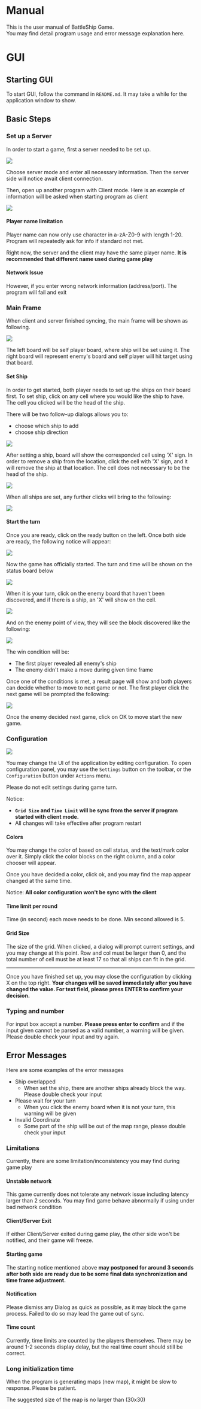 # Manual  

This is the user manual of BattleShip Game.  
You may find detail program usage and error message explanation here.

# GUI

## Starting GUI

To start GUI, follow the command in `README.md`. It may take a while for the application window to show.

## Basic Steps

### Set up a Server

In order to start a game, first a server needed to be set up.

![](./gui/manual/1.png)

Choose server mode and enter all necessary information. Then the server side will notice await client connection. 

Then, open up another program with Client mode. Here is an example of information will be asked when starting program as client

![](./gui/manual/2.png)

#### Player name limitation 

Player name can now only use character in a-zA-Z0-9 with length 1-20. Program will repeatedly ask for info if standard not met.

Right now, the server and the client may have the same player name. **It is recommended that different name used during game play**

#### Network Issue

However, if you enter wrong network information (address/port). The program will fail and exit

### Main Frame

When client and server finished syncing, the main frame will be shown as following.

![](./gui/manual/3.png)

The left board will be self player board, where ship will be set using it. The right board will represent enemy's board and self player will hit target using that board.

#### Set Ship

In order to get started, both player needs to set up the ships on their board first. To set ship, click on any cell where you would like the ship to have. The cell you clicked will be the head of the ship. 

There will be two follow-up dialogs allows you to:

- choose which ship to add
- choose ship direction

![](./gui/manual/5.png)

After setting a ship, board will show the corresponded cell using 'X' sign. In order to remove a ship from the location, click the cell with 'X' sign, and it will remove the ship at that location. The cell does not necessary to be the head of the ship.

![](./gui/manual/6.png)

When all ships are set, any further clicks will bring to the following:

![](./gui/manual/7.png)

#### Start the turn

Once you are ready, click on the ready button on the left. Once both side are ready, the following notice will appear: 

![](./gui/manual/8.png)

Now the game has officially started. The turn and time will be shown on the status board below

![](./gui/manual/9.png)

When it is your turn, click on the enemy board that haven't been discovered, and if there is a ship, an 'X' will show on the cell.

![](./gui/manual/11.png)

And on the enemy point of view, they will see the block discovered like the following:

![](./gui/manual/10.png)

The win condition will be:

- The first player revealed all enemy's ship
- The enemy didn't make a move during given time frame

Once one of the conditions is met, a result page will show and both players can decide whether to move to next game or not. The first player click the next game will be prompted the following:

![](./gui/manual/12.png)

Once the enemy decided next game, click on OK to move start the new game.

### Configuration 

![](./gui/manual/4.png)

You may change the UI of the application by editing configuration. To open configuration panel, you may use the `Settings` button on the toolbar, or the `Configuration` button under `Actions` menu. 

Please do not edit settings during game turn.

Notice: 

- **`Grid Size` and `Time Limit` will be sync from the server if program started with client mode.**
- All changes will take effective after program restart 

#### Colors

You may change the color of based on cell status, and the text/mark color over it. Simply click the color blocks on the right column, and a color chooser will appear. 

Once you have decided a color, click ok, and you may find the map appear changed at the same time.

Notice: **All color configuration won't be sync with the client**

#### Time limit per round 

Time (in second) each move needs to be done. Min second allowed is 5.

#### Grid Size

The size of the grid. When clicked, a dialog will prompt current settings, and you may change at this point. Row and col must be larger than 0, and the total number of cell must be at least 17 so that all ships can fit in the grid.

---

Once you have finished set up, you may close the configuration by clicking X on the top right. **Your changes will be saved immediately after you have changed the value. For text field, please press ENTER to confirm your decision.**

### Typing and number

For input box accept a number. **Please press enter to confirm** and if the input given cannot be parsed as a valid number, a warning will be given. Please double check your input and try again.

## Error Messages

Here are some examples of the error messages

- Ship overlapped 
    - When set the ship, there are another ships already block the way. Please double check your input
- Please wait for your turn
    - When you click the enemy board when it is not your turn, this warning will be given
- Invalid Coordinate
    - Some part of the ship will be out of the map range, please double check your input


### Limitations

Currently, there are some limitation/inconsistency you may find during game play

#### Unstable network

This game currently does not tolerate any network issue including latency larger than 2 seconds. You may find game behave abnormally if using under bad network condition

#### Client/Server Exit

If either Client/Server exited during game play, the other side won't be notified, and their game will freeze. 

#### Starting game

The starting notice mentioned above **may postponed for around 3 seconds after both side are ready due to be some final data synchronization and time frame adjustment.** 

#### Notification

Please dismiss any Dialog as quick as possible, as it may block the game process. Failed to do so may lead the game out of sync. 

#### Time count

Currently, time limits are counted by the players themselves. There may be around 1-2 seconds display delay, but the real time count should still be correct.

### Long initialization time

When the program is generating maps (new map), it might be slow to response. Please be patient. 

The suggested size of the map is no larger than (30x30)
